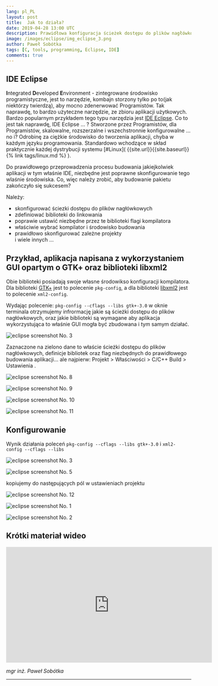 ```yaml
---
lang: pl_PL
layout: post
title:  Jak to działa?
date: 2019-04-28 13:00 UTC 
description: Prawidłowa konfiguracja ścieżek dostępu do plików nagłówkowych, oraz zdefiniowanie bibliotek do linkowania w projekcie jest niezbędnym elementem wymaganym do tego, aby móc zbudować jakąkolwiek, nawet najprostszą aplikację. Na przykładzie środowiska IDE Eclipse zaprezentuję, jak to działa?
image: /images/eclipse/img_eclipse_3.png
author: Paweł Sobótka
tags: [C, tools, programming, Eclipse, IDE]
comments: true
---
```


## IDE Eclipse

**I**ntegrated **D**eveloped **E**nvironment - zintegrowane środowisko programistyczne, jest to narzędzie, kombajn storzony tylko po to(jak niektórzy twierdzą), aby mocno zdenerwować Programistów. Tak naprawdę, to bardzo użyteczne narzędzie, ze zbioru aplikacji użytkowych. Bardzo popularnym przykładem tego typu narzędzia jest [IDE Eclipse](https://www.eclispe.org "IDE Eclipse"). Co to jest tak naprawdę, IDE Eclipse ... ? Stworzone przez Programistów, dla Programistów, skalowalne, rozszerzalne i wszechstronnie konfigurowalne ... no i? Odrobinę za ciężkie środowisko do tworzenia aplikacji, chyba w każdym języku programowania. Standardowo wchodzące w skład praktycznie każdej dystrybucji systemu [#Linux]( {{site.url}}{{site.baseurl}}{% link tags/linux.md %} ).

Do prawidłowego przeprowadzenia procesu budowania jakiejkolwiek aplikacji w tym właśnie IDE, niezbędne jest poprawne skonfigurowanie tego wlaśnie środowiska. Co, więc należy zrobić, aby budowanie pakietu zakończyło się sukcesem?

Należy:

- skonfigurować ściezki dostępu do plików nagłówkowych
- zdefiniować biblioteki do linkowania
- poprawie ustawić niezbędne przez te biblioteki flagi kompilatora
- właściwie wybrać kompilator i środowisko budowania
- prawidłowo skonfigurować zależne projekty  
i wiele innych ...

## Przykład, aplikacja napisana z wykorzystaniem GUI opartym o GTK+ oraz biblioteki libxml2

Obie biblioteki posiadają swoje własne środowikso konfiguracji kompilatora. Dla biblioteki [GTK+](https://www.gtk.org/ "GTK+") jest to polecenie `pkg-config`, a dla biblioteki [libxml2](https://xmlsoft.org/ "libxml2 library") jest to polecenie `xml2-config`.

Wydając polecenie: `pkg-config --cflags --libs gtk+-3.0` w oknie terminala otrzymujemy infrormację jakie są ścieżki dostępu do plików nagłówkowych, oraz jakie biblioteki są wymagane aby aplikacja wykorzystująca to właśnie GUI mogła być zbudowana i tym samym działać.

![eclipse screenshot No. 3]({{site.url}}{{site.baseurl}}/images/eclipse/img_eclipse_12.png "eclipse screenshot No. 3")

Zaznaczone na zielono dane to właście ścieżki dostępu do plików nagłówkowych, definicje bibliotek oraz flag niezbędnych do prawidłowego budowania aplikacji... ale najpierw: Projekt > Właściwości > C/C++ Build > Ustawienia .

![eclipse screenshot No. 8]({{site.url}}{{site.baseurl}}/images/eclipse/img_eclipse_5.png "eclipse screenshot No. 8")

![eclipse screenshot No. 9]({{site.url}}{{site.baseurl}}/images/eclipse/img_eclipse_6.png "eclipse screenshot No. 9")

![eclipse screenshot No. 10]({{site.url}}{{site.baseurl}}/images/eclipse/img_eclipse_7.png "eclipse screenshot No. 10")

![eclipse screenshot No. 11]({{site.url}}{{site.baseurl}}/images/eclipse/img_eclipse_8.png "eclipse screenshot No. 11")

## Konfigurowanie

Wynik działania poleceń `pkg-config --cflags --libs gtk+-3.0` i `xml2-config --cflags --libs` 

![eclipse screenshot No. 3]({{site.url}}{{site.baseurl}}/images/eclipse/img_eclipse_12.png "eclipse screenshot No. 3")

![eclipse screenshot No. 5]({{site.url}}{{site.baseurl}}/images/eclipse/img_eclipse_2.png "eclipse screenshot No. 5")

kopiujemy do następujących pól w ustawieniach projektu

![eclipse screenshot No. 12]({{site.url}}{{site.baseurl}}/images/eclipse/img_eclipse_9.png "eclipse screenshot No. 12")

![eclipse screenshot No. 1]({{site.url}}{{site.baseurl}}/images/eclipse/img_eclipse_10.png "eclipse screenshot No. 1")

![eclipse screenshot No. 2]({{site.url}}{{site.baseurl}}/images/eclipse/img_eclipse_9.png "eclipse screenshot No. 2")

 
## Krótki materiał wideo

<iframe width="560" height="315" src="https://www.youtube.com/embed/JukROD3I1N8" frameborder="0" allow="accelerometer; autoplay; encrypted-media; gyroscope; picture-in-picture" allowfullscreen></iframe>



_mgr inż. Paweł Sobótka_
- - - 
